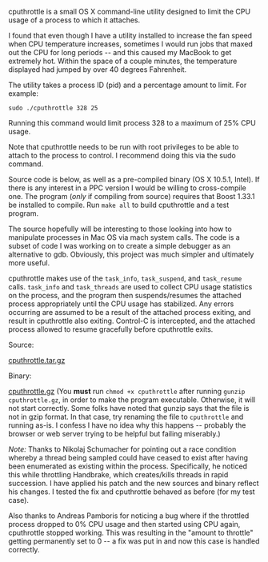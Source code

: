 cputhrottle is a small OS X command-line utility designed to limit the CPU usage of a process to which it attaches.

I found that even though I have a utility installed to increase the fan speed when CPU temperature increases, sometimes I would run jobs that maxed out the CPU for long periods -- and this caused my MacBook to get extremely hot. Within the space of a couple minutes, the temperature displayed had jumped by over 40 degrees Fahrenheit.

The utility takes a process ID (pid) and a percentage amount to limit. For example:

    sudo ./cputhrottle 328 25

Running this command would limit process 328 to a maximum of 25% CPU usage.

Note that cputhrottle needs to be run with root privileges to be able to attach to the process to control. I recommend doing this via the sudo command.

Source code is below, as well as a pre-compiled binary (OS X 10.5.1, Intel). If there is any interest in a PPC version I would be willing to cross-compile one. The program (_only_ if compiling from source) requires that Boost 1.33.1 be installed to compile. Run `make all` to build cputhrottle and a test program.

The source hopefully will be interesting to those looking into how to manipulate processes in Mac OS via mach system calls. The code is a subset of code I was working on to create a simple debugger as an alternative to gdb. Obviously, this project was much simpler and ultimately more useful.

cputhrottle makes use of the `task_info`, `task_suspend`, and `task_resume` calls. `task_info` and `task_threads` are used to collect CPU usage statistics on the process, and the program then suspends/resumes the attached process appropriately until the CPU usage has stabilized. Any errors occurring are assumed to be a result of the attached process exiting, and result in cputhrottle also exiting. Control-C is intercepted, and the attached process allowed to resume gracefully before cputhrottle exits.

Source:

[cputhrottle.tar.gz](http://www.willnolan.com/cputhrottle/cputhrottle.tar.gz)

Binary:

[cputhrottle.gz](http://www.willnolan.com/cputhrottle/cputhrottle.gz) (You **must** run `chmod +x cputhrottle` after running `gunzip cputhrottle.gz`, in order to make the program executable. Otherwise, it will not start correctly. Some folks have noted that gunzip says that the file is not in gzip format. In that case, try renaming the file to `cputhrottle` and running as-is. I confess I have no idea why this happens -- probably the browser or web server trying to be helpful but failing miserably.)

_Note:_ Thanks to Nikolaj Schumacher for pointing out a race condition whereby a thread being sampled could have ceased to exist after having been enumerated as existing within the process. Specifically, he noticed this while throttling Handbrake, which creates/kills threads in rapid succession. I have applied his patch and the new sources and binary reflect his changes. I tested the fix and cputhrottle behaved as before (for my test case).

Also thanks to Andreas Pamboris for noticing a bug where if the throttled process dropped to 0% CPU usage and then started using CPU again, cputhrottle stopped working. This was resulting in the "amount to throttle" getting permanently set to 0 -- a fix was put in and now this case is handled correctly.
